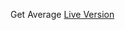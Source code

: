 Get Average
[Live Version](https://646c970b27f76d1601bf95d4--heartfelt-rabanadas-b30624.netlify.app/)